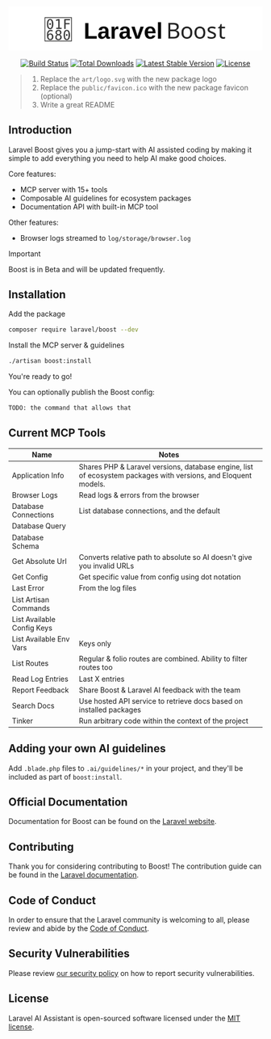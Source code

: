 <p align="center"><img src="/art/logo.svg" alt="Logo Laravel Boost"></p>

<p align="center">
<a href="https://github.com/laravel/boost/actions"><img src="https://github.com/laravel/boost/workflows/tests/badge.svg" alt="Build Status"></a>
<a href="https://packagist.org/packages/laravel/boost"><img src="https://img.shields.io/packagist/dt/boost" alt="Total Downloads"></a>
<a href="https://packagist.org/packages/laravel/boost"><img src="https://img.shields.io/packagist/v/boost" alt="Latest Stable Version"></a>
<a href="https://packagist.org/packages/laravel/boost"><img src="https://img.shields.io/packagist/l/boost" alt="License"></a>
</p>

> 1. Replace the `art/logo.svg` with the new package logo
> 2. Replace the `public/favicon.ico` with the new package favicon (optional)
> 3. Write a great README

## Introduction
Laravel Boost gives you a jump-start with AI assisted coding by making it simple to add everything you need to help AI make good choices.

Core features:
- MCP server with 15+ tools
- Composable AI guidelines for ecosystem packages
- Documentation API with built-in MCP tool

Other features:
- Browser logs streamed to `log/storage/browser.log`

> [!IMPORTANT]
> Boost is in Beta and will be updated frequently.

## Installation

Add the package
```bash
composer require laravel/boost --dev
```

Install the MCP server & guidelines
```bash
./artisan boost:install
```

You're ready to go!

You can optionally publish the Boost config:
```bash
TODO: the command that allows that
```

## Current MCP Tools

| Name                       | Notes                                                        |
| -------------------------- | ------------------------------------------------------------ |
| Application Info           | Shares PHP & Laravel versions, database engine, list of ecosystem packages with versions, and Eloquent models. |
| Browser Logs               | Read logs & errors from the browser                          |
| Database Connections       | List database connections, and the default                   |
| Database Query             |                                                              |
| Database Schema            |                                                              |
| Get Absolute Url           | Converts relative path to absolute so AI doesn't give you invalid URLs |
| Get Config                 | Get specific value from config using dot notation            |
| Last Error                 | From the log files                                           |
| List Artisan Commands      |                                                              |
| List Available Config Keys |                                                              |
| List Available Env Vars    | Keys only                                                    |
| List Routes                | Regular & folio routes are combined. Ability to filter routes too |
| Read Log Entries           | Last X entries                                               |
| Report Feedback            | Share Boost & Laravel AI feedback with the team              |
| Search Docs                | Use hosted API service to retrieve docs based on installed packages |
| Tinker                     | Run arbitrary code within the context of the project         |


## Adding your own AI guidelines

Add `.blade.php` files to `.ai/guidelines/*` in your project, and they'll be included as part of `boost:install`.

## Official Documentation

Documentation for Boost can be found on the [Laravel website](https://laravel.com/docs).

## Contributing

Thank you for considering contributing to Boost! The contribution guide can be found in the [Laravel documentation](https://laravel.com/docs/contributions).

## Code of Conduct

In order to ensure that the Laravel community is welcoming to all, please review and abide by the [Code of Conduct](https://laravel.com/docs/contributions#code-of-conduct).

## Security Vulnerabilities

Please review [our security policy](https://github.com/laravel/boost/security/policy) on how to report security vulnerabilities.

## License

Laravel AI Assistant is open-sourced software licensed under the [MIT license](LICENSE.md).
